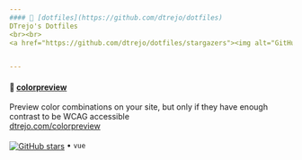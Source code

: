 ```yaml
---
#### 📗 [dotfiles](https://github.com/dtrejo/dotfiles)
DTrejo's Dotfiles 
<br><br>
<a href="https://github.com/dtrejo/dotfiles/stargazers"><img alt="GitHub stars" src="https://img.shields.io/github/stars/dtrejo/dotfiles?style=social" valign="middle"></a> • `zsh`


---
```

#### 📗 [colorpreview](https://github.com/dtrejo/colorpreview)
Preview color combinations on your site, but only if they have enough contrast to be WCAG accessible   
[dtrejo.com/colorpreview](https://dtrejo.com/colorpreview)
<br><br>
<a href="https://github.com/dtrejo/colorpreview/stargazers"><img alt="GitHub stars" src="https://img.shields.io/github/stars/dtrejo/colorpreview?style=social" valign="middle"></a> • `vue`
